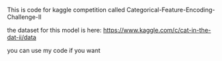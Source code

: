 This is code for kaggle competition called Categorical-Feature-Encoding-Challenge-II

the dataset for this model is here:
https://www.kaggle.com/c/cat-in-the-dat-ii/data

you can use my code if you want
